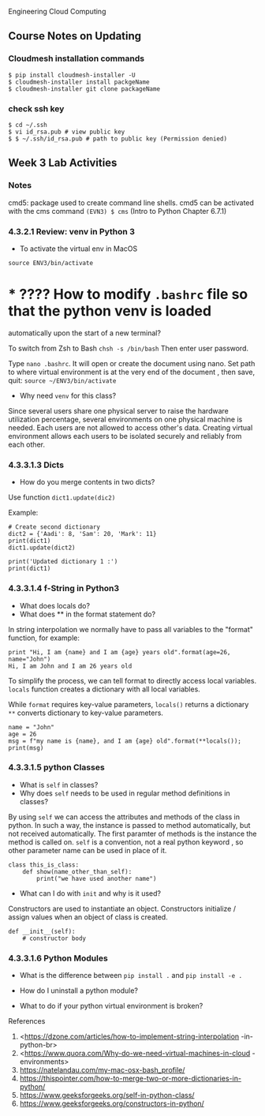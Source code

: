 Engineering Cloud Computing

## Course Notes on Updating 

### Cloudmesh installation commands
```
$ pip install cloudmesh-installer -U
$ cloudmesh-installer install packgeName
$ cloudmesh-installer git clone packageName
```
### check ssh key

```
$ cd ~/.ssh
$ vi id_rsa.pub # view public key
$ $ ~/.ssh/id_rsa.pub # path to public key (Permission denied)
```

## Week 3 Lab Activities 

### Notes
cmd5: package used to create command line shells.
cmd5 can be activated with the cms command
`(EVN3) $ cms`
(Intro to Python Chapter 6.7.1)


### 4.3.2.1 Review: venv in Python 3

* To activate the virtual env in MacOS

`source ENV3/bin/activate`

# * ???? How to modify `.bashrc` file so that the python venv is loaded
 automatically 
upon the start of a new terminal?

To switch from Zsh to Bash 
 ```chsh -s /bin/bash```
 Then enter user password.
 
 Type `nano .bashrc`. It will open or create the document using nano.
 Set path to where virtual environment is at the very end of the document
 , then save, quit:
 `source ~/ENV3/bin/activate`

 * Why need `venv` for this class?
 
 Since several users share one physical server to raise the hardware utilization
   percentage, several environments on one physical machine is needed. Each
    users are not allowed to access other's data. Creating virtual
     environment allows each users to be isolated securely and reliably from
      each other.

### 4.3.3.1.3 Dicts
* How do you merge contents in two dicts?

Use function `dict1.update(dic2)`

Example:
```dict1 = {'Ritika': 5, 'Sam': 7, 'John': 10}
# Create second dictionary
dict2 = {'Aadi': 8, 'Sam': 20, 'Mark': 11}
print(dict1)
dict1.update(dict2)

print('Updated dictionary 1 :')
print(dict1)
```
     
 ### 4.3.3.1.4 f-String in Python3
 * What does locals do?
 * What does ** in the format statement do?
 
 In string interpolation we normally have to pass all variables to the
  "format" function,
 for example:
 ```
print "Hi, I am {name} and I am {age} years old".format(age=26, name="John")
Hi, I am John and I am 26 years old
```
To simplify the process, we can tell format to directly access local variables.
`locals` function creates a dictionary with all local variables.

While `format` requires key-value parameters, `locals()` returns a dictionary
 `**` converts dictionary to key-value
parameters.
```
name = "John"
age = 26
msg = f"my name is {name}, and I am {age} old".format(**locals());
print(msg)
``` 

### 4.3.3.1.5 python Classes
* What is `self` in classes?
* Why does `self` needs to be used in regular method definitions in classes?

By using `self` we can access the attributes and methods of the class in
 python. In such a way, the instance is passed to method automatically, but
  not received automatically. The first paramter of methods is the instance
   the method is called on. `self` is a convention, not a real python keyword
   , so other parameter name can be used in place of it.

```
class this_is_class:  
    def show(name_other_than_self):  
        print("we have used another name")
```
* What can I do with  `init` and why is it used?

Constructors are used to instantiate an object. Constructors initialize
/ assign values when an object of class is created.

```buildoutcfg
def __init__(self):
    # constructor body
```

### 4.3.3.1.6 Python Modules
* What is the difference between `pip install .` and `pip install -e .`

* How do I uninstall a python module?

* What to do if your python virtual environment is broken?



References

1. <https://dzone.com/articles/how-to-implement-string-interpolation
-in-python-br>
2. <https://www.quora.com/Why-do-we-need-virtual-machines-in-cloud
 -environments>
3. <https://natelandau.com/my-mac-osx-bash_profile/>
4. <https://thispointer.com/how-to-merge-two-or-more-dictionaries-in-python/>
5. <https://www.geeksforgeeks.org/self-in-python-class/>
6. <https://www.geeksforgeeks.org/constructors-in-python/>